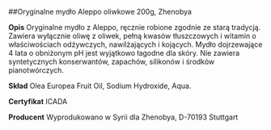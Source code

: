 ##Oryginalne mydło Aleppo oliwkowe 200g, Zhenobya

**Opis** Oryginalne mydło z Aleppo, ręcznie robione zgodnie ze starą tradycją. Zawiera wyłącznie oliwę z oliwek, pełną kwasów tłuszczowych i witamin o właściwościach odżywczych, nawilżających i kojących. Mydło dojrzewające 4 lata o obniżonym pH jest wyjątkowo łagodne dla skóry. Nie zawiera syntetycznych konserwantów, zapachów, silikonów i środków pianotwórczych.

**Skład** Olea Europea Fruit Oil, Sodium Hydroxide, Aqua.

**Certyfikat** ICADA

**Producent** Wyprodukowano w Syrii dla Zhenobya, D-70193 Stuttgart